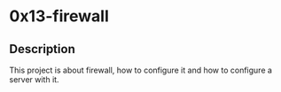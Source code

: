 # 0x13-firewall

## Description
This project is about firewall, how to configure it and how to configure a server with it.